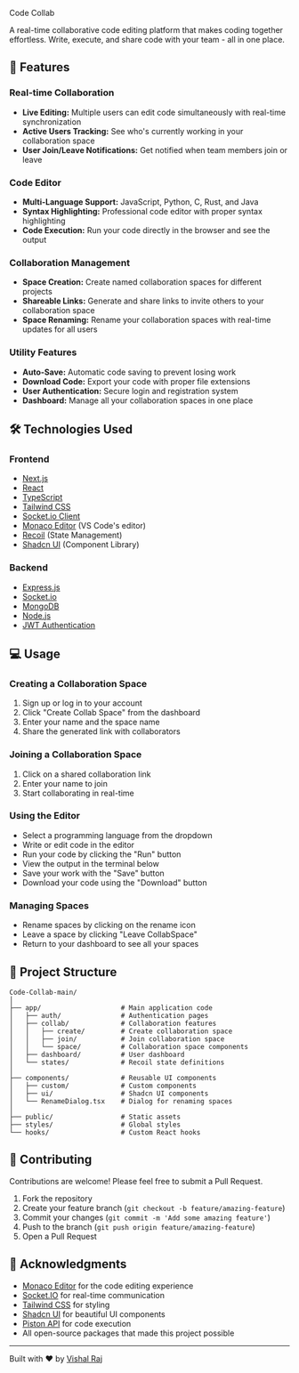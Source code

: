 Code Collab

A real-time collaborative code editing platform that makes coding together effortless. Write, execute, and share code with your team - all in one place.

## 🚀 Features

### Real-time Collaboration
- **Live Editing:** Multiple users can edit code simultaneously with real-time synchronization
- **Active Users Tracking:** See who's currently working in your collaboration space
- **User Join/Leave Notifications:** Get notified when team members join or leave

### Code Editor
- **Multi-Language Support:** JavaScript, Python, C, Rust, and Java
- **Syntax Highlighting:** Professional code editor with proper syntax highlighting
- **Code Execution:** Run your code directly in the browser and see the output

### Collaboration Management
- **Space Creation:** Create named collaboration spaces for different projects
- **Shareable Links:** Generate and share links to invite others to your collaboration space
- **Space Renaming:** Rename your collaboration spaces with real-time updates for all users

### Utility Features
- **Auto-Save:** Automatic code saving to prevent losing work
- **Download Code:** Export your code with proper file extensions
- **User Authentication:** Secure login and registration system
- **Dashboard:** Manage all your collaboration spaces in one place

## 🛠️ Technologies Used

### Frontend
- [Next.js](https://nextjs.org/)
- [React](https://reactjs.org/)
- [TypeScript](https://www.typescriptlang.org/)
- [Tailwind CSS](https://tailwindcss.com/)
- [Socket.io Client](https://socket.io/docs/v4/client-api/)
- [Monaco Editor](https://microsoft.github.io/monaco-editor/) (VS Code's editor)
- [Recoil](https://recoiljs.org/) (State Management)
- [Shadcn UI](https://ui.shadcn.com/) (Component Library)

### Backend
- [Express.js](https://expressjs.com/)
- [Socket.io](https://socket.io/)
- [MongoDB](https://www.mongodb.com/)
- [Node.js](https://nodejs.org/)
- [JWT Authentication](https://jwt.io/)

## 💻 Usage

### Creating a Collaboration Space
1. Sign up or log in to your account
2. Click "Create Collab Space" from the dashboard
3. Enter your name and the space name
4. Share the generated link with collaborators

### Joining a Collaboration Space
1. Click on a shared collaboration link
2. Enter your name to join
3. Start collaborating in real-time

### Using the Editor
- Select a programming language from the dropdown
- Write or edit code in the editor
- Run your code by clicking the "Run" button
- View the output in the terminal below
- Save your work with the "Save" button
- Download your code using the "Download" button

### Managing Spaces
- Rename spaces by clicking on the rename icon
- Leave a space by clicking "Leave CollabSpace"
- Return to your dashboard to see all your spaces

## 🔄 Project Structure

```
Code-Collab-main/
│
├── app/                    # Main application code
│   ├── auth/               # Authentication pages
│   ├── collab/             # Collaboration features
│   │   ├── create/         # Create collaboration space
│   │   ├── join/           # Join collaboration space
│   │   └── space/          # Collaboration space components
│   ├── dashboard/          # User dashboard
│   └── states/             # Recoil state definitions
│
├── components/             # Reusable UI components
│   ├── custom/             # Custom components
│   ├── ui/                 # Shadcn UI components
│   └── RenameDialog.tsx    # Dialog for renaming spaces
│
├── public/                 # Static assets
├── styles/                 # Global styles
└── hooks/                  # Custom React hooks
```

## 🤝 Contributing

Contributions are welcome! Please feel free to submit a Pull Request.

1. Fork the repository
2. Create your feature branch (`git checkout -b feature/amazing-feature`)
3. Commit your changes (`git commit -m 'Add some amazing feature'`)
4. Push to the branch (`git push origin feature/amazing-feature`)
5. Open a Pull Request

## 👏 Acknowledgments

- [Monaco Editor](https://github.com/microsoft/monaco-editor) for the code editing experience
- [Socket.IO](https://socket.io/) for real-time communication
- [Tailwind CSS](https://tailwindcss.com/) for styling
- [Shadcn UI](https://ui.shadcn.com/) for beautiful UI components
- [Piston API](https://github.com/engineer-man/piston) for code execution
- All open-source packages that made this project possible

---

Built with ❤️ by [Vishal Raj](https://github.com/vishalraj096)
